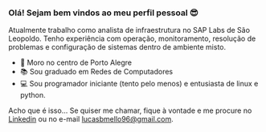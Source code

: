 ### Olá! Sejam bem vindos ao meu perfil pessoal :sunglasses:

Atualmente trabalho como analista de infraestrutura no SAP Labs de São Leopoldo. Tenho experiência com operação, monitoramento, resolução de problemas e configuração de sistemas dentro de ambiente misto.

 - :house_with_garden: Moro no centro de Porto Alegre
 - :books: Sou graduado em Redes de Computadores
 - :computer: Sou programador iniciante (tento pelo menos) e entusiasta de linux e python.
 
 Acho que é isso... Se quiser me chamar, fique à vontade e me procure no [Linkedin](https://www.linkedin.com/in/lbmello) ou no e-mail [lucasbmello96@gmail.com](mailto:lucasbmello96@gmail.com).
